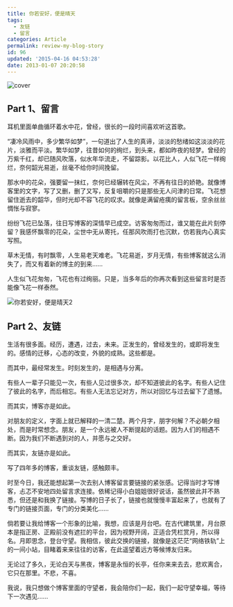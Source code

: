 ```yaml
---
title: 你若安好，便是晴天
tags:
  - 友链
  - 留言
categories: Article
permalink: review-my-blog-story
id: 96
updated: '2015-04-16 04:53:28'
date: 2013-01-07 20:20:58
---
```


![cover](https://cat.yufan.me/cats/20130107121715.jpg)

## Part 1、留言

耳机里面单曲循环着水中花，曾经，很长的一段时间喜欢听这首歌。

“凄冷风雨中，多少繁华如梦”，一句道出了人生的真谛，淡淡的愁绪如这淡淡的花片，淡雅而平淡。繁华如梦，往昔如何的绚烂，到头来，都如昨夜的轻梦。曾经的万紫千红，却已随风吹落，似水年华流走，不留踪影。以花比人，人似飞花一样绚烂，奈何韶光易逝，丝毫不给你时间挽留。

<!--more-->

那水中的花朵，强要留一抹红，奈何已经辗转在风尘，不再有往日的娇艳。就像博客里的文字，写了又删，删了又写，反复咀嚼的只是那些无人问津的日常。飞花想留住逝去的韶华，但时光却不容飞花的叹求。就像是满留疮痍的留言板，空余丝丝惆怅与寂寥。

纷纷飞花已坠落，往日写博客的深情早已成空。访客匆匆而过，谁又能在此片刻停留？我感怀飘零的花朵，尘世中无从寄托，任那风吹雨打也沉默，仿若我内心真实写照。

草木无情，有时飘零，</span>人生易老天难老。飞花易逝，岁月无情，有些博客就这么消失了，而又有着新的博主的到来……

人生似飞花匆匆，飞花也有过绚丽。只是，当多年后的你再次看到这些留言时是否能像飞花一样泰然。

![你若安好，便是晴天2](https://cat.yufan.me/cats/20130107121712.jpg)

## Part 2、友链

生活有很多面。经历，遭遇，过去，未来。正发生的，曾经发生的，或即将发生的。感情的迁移，心态的改变，外貌的成熟。这些都是。

而其中，最经常发生。时刻发生的，是相遇与分离。

有些人一辈子只能见一次，有些人见过很多次，却不知道彼此的名字。有些人记住了彼此的名字，而后相忘。有些人无法忘记对方，所以对回忆与过去留下了遗憾。

而其实，博客亦是如此。

对朋友的定义，字面上就已解释的一清二楚。两个月字，朋字何解？不必朝夕相处，而是时常想念。朋友，是一个永远被人不断提起的话题。因为人们的相遇不断。因为我们不断遇到对的人，并愿与之交好。

而其实，友链亦是如此。

写了四年多的博客，重谈友链，感触颇丰。

时至今日，我还能想起第一次去别人博客留言要链接的紧张感。记得当时才写博客，忐忑不安地四处留言求连接。依稀记得小白姐姐很好说话，虽然彼此并不熟悉，但还是和我换了链接。写博的日子长了，链接也就慢慢丰富起来了，也就有了专门的链接页面，专门的分类美化……

倘若要让我给博客一个形象的比喻，我想，应该是月台吧。在古代建筑里，月台原本是指正房、正殿前没有遮拦的平台，因为视野开阔，正适合凭栏赏月，所以得名。月即思念，登台守望。我相信，彼此交换的链接，就像是这茫茫“网络铁轨”上的一间小站，目睹着来来往往的访客，在此遥望着远方等候博友归来。

无论过了多久，无论白天与黑夜，博客是永恒的长亭，任你来来去去，悲欢离合，它只在那里。不悲，不喜。

我说，我只想做个博客里面的守望者，我会陪你们一起，我们一起守望幸福，等待下一次遇见……

